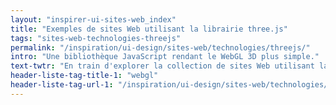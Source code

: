 ```yaml
---
layout: "inspirer-ui-sites-web_index"
title: "Exemples de sites Web utilisant la librairie three.js"
tags: "sites-web-technologies-threejs"
permalink: "/inspiration/ui-design/sites-web/technologies/threejs/"
intro: "Une bibliothèque JavaScript rendant le WebGL 3D plus simple."
text-twtr: "En train d'explorer la collection de sites Web utilisant la librairie three.js du @MagDuWebdesign #threejs #WebGL"
header-liste-tag-title-1: "webgl"
header-liste-tag-url-1: "/inspiration/ui-design/sites-web/technologies/webgl/"
---
```

